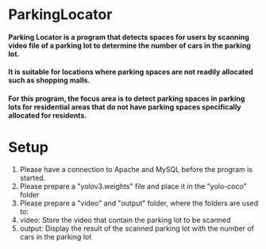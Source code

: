 # ParkingLocator

#### Parking Locator is a program that detects spaces for users by scanning video file of a parking lot to determine the number of cars in the parking lot.

#### It is suitable for locations where parking spaces are not readily allocated such as shopping malls. 
#### For this program, the focus area is to detect parking spaces in parking lots for residential areas that do not have parking spaces specifically allocated for residents.


# Setup
1. Please have a connection to Apache and MySQL before the program is started.
2. Please prepare a "yolov3.weights" file and place it in the "yolo-coco" folder
3. Please prepare a "video" and "output" folder, where the folders are used to:
  1. video: Store the video that contain the parking lot to be scanned
  2. output: Display the result of the scanned parking lot with the number of cars in the parking lot 

